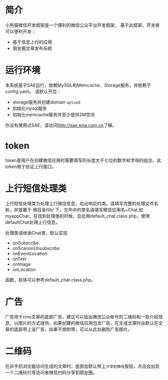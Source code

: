 简介
=======

小熊猫微信开发框架是一个便利的微信公众平台开发框架，
基于此框架，开发者可以便利开发：

* 基于信息上行的应用
* 朋友圈文章发布系统

运行环境
=======

本系统基于SAE运行，依赖MySQL和Memcache、Storage服务，并依赖于config.yaml。
请默认开启：

* storage服务并创建domain `upload`
* 初始化mysql服务
* 初始化memcache服务并至少提供2M空间

你没有使用过SAE，请访问<http://sae.sina.com.cn>了解。

token
=======
token是用户在创建微信应用时需要填写的长度大于七位的数字和字母的组合。此token用于验证上行接口。

上行短信处理类
=======
上行短信处理类为处理上行微信信息，给出响应的类。请填写完整的处理文件名称，并放置于 根目录/lib/ 下。文件中的类名请填写微信应用名+Chat,如myappChat，在找到处理类的时候，会启用default_chat.class.php，使用defaultChat处理上行信息。

处理类请继承Chat类，默认实现

* onSubscribe
* onScanonUnsubscribe
* onEventLocation
* onText
* onImage
* onLocation

函数，具体可以参考default_chat.class.php。

广告
=======
广告用于cms文章的底部广告，建议可以给出微信公众帐号的二维码和一些介绍信息，以图片的方式提供，如果创建的微信应用包含广告，在生成文章时会默认在文章的底部带上该广告，如果不想附带，可以从此处删除广告图片。

二维码
=======
在非手机浏览器访问生成的文章时，底部会默认带上`分享到微信`按钮，点击会出现一个二维码引导访问者微信扫码分享到朋友圈。